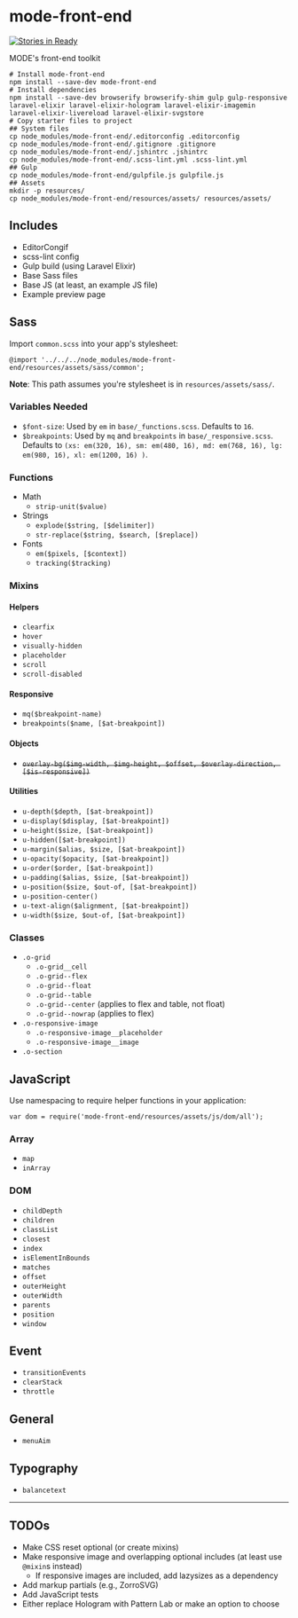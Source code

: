 # mode-front-end

[![Stories in Ready](https://badge.waffle.io/tannerhodges/mode-front-end.png?label=ready&title=Ready)](https://waffle.io/tannerhodges/mode-front-end)

MODE's front-end toolkit

```
# Install mode-front-end
npm install --save-dev mode-front-end
# Install dependencies
npm install --save-dev browserify browserify-shim gulp gulp-responsive laravel-elixir laravel-elixir-hologram laravel-elixir-imagemin laravel-elixir-livereload laravel-elixir-svgstore
# Copy starter files to project
## System files
cp node_modules/mode-front-end/.editorconfig .editorconfig
cp node_modules/mode-front-end/.gitignore .gitignore
cp node_modules/mode-front-end/.jshintrc .jshintrc
cp node_modules/mode-front-end/.scss-lint.yml .scss-lint.yml
## Gulp
cp node_modules/mode-front-end/gulpfile.js gulpfile.js
## Assets
mkdir -p resources/
cp node_modules/mode-front-end/resources/assets/ resources/assets/
```

## Includes

- EditorCongif
- scss-lint config
- Gulp build (using Laravel Elixir)
- Base Sass files
- Base JS (at least, an example JS file)
- Example preview page

## Sass

Import `common.scss` into your app's stylesheet:

```
@import '../../../node_modules/mode-front-end/resources/assets/sass/common';
```

**Note**: This path assumes you're stylesheet is in `resources/assets/sass/`.

### Variables Needed

- `$font-size`: Used by `em` in `base/_functions.scss`. Defaults to `16`.
- `$breakpoints`: Used by `mq` and `breakpoints` in `base/_responsive.scss`.
  Defaults to `(xs: em(320, 16), sm: em(480, 16), md: em(768, 16), lg: em(980,
  16), xl: em(1200, 16) )`.

### Functions

- Math
    - `strip-unit($value)`
- Strings
    - `explode($string, [$delimiter])`
    - `str-replace($string, $search, [$replace])`
- Fonts
    - `em($pixels, [$context])`
    - `tracking($tracking)`

### Mixins

#### Helpers

- `clearfix`
- `hover`
- `visually-hidden`
- `placeholder`
- `scroll`
- `scroll-disabled`

#### Responsive

- `mq($breakpoint-name)`
- `breakpoints($name, [$at-breakpoint])`

#### Objects

- ~~`overlay-bg($img-width, $img-height, $offset, $overlay-direction, [$is-responsive])`~~

#### Utilities

- `u-depth($depth, [$at-breakpoint])`
- `u-display($display, [$at-breakpoint])`
- `u-height($size, [$at-breakpoint])`
- `u-hidden([$at-breakpoint])`
- `u-margin($alias, $size, [$at-breakpoint])`
- `u-opacity($opacity, [$at-breakpoint])`
- `u-order($order, [$at-breakpoint])`
- `u-padding($alias, $size, [$at-breakpoint])`
- `u-position($size, $out-of, [$at-breakpoint])`
- `u-position-center()`
- `u-text-align($alignment, [$at-breakpoint])`
- `u-width($size, $out-of, [$at-breakpoint])`

### Classes

- `.o-grid`
    - `.o-grid__cell`
    - `.o-grid--flex`
    - `.o-grid--float`
    - `.o-grid--table`
    - `.o-grid--center` (applies to flex and table, not float)
    - `.o-grid--nowrap` (applies to flex)
- `.o-responsive-image`
    - `.o-responsive-image__placeholder`
    - `.o-responsive-image__image`
- `.o-section`

## JavaScript

Use namespacing to require helper functions in your application:

```
var dom = require('mode-front-end/resources/assets/js/dom/all');
```

### Array

- `map`
- `inArray`

### DOM

- `childDepth`
- `children`
- `classList`
- `closest`
- `index`
- `isElementInBounds`
- `matches`
- `offset`
- `outerHeight`
- `outerWidth`
- `parents`
- `position`
- `window`

## Event

- `transitionEvents`
- `clearStack`
- `throttle`

## General

- `menuAim`

## Typography

- `balancetext`

---

## TODOs

- Make CSS reset optional (or create mixins)
- Make responsive image and overlapping optional includes (at least use `@mixin`s instead)
    - If responsive images are included, add lazysizes as a dependency
- Add markup partials (e.g., ZorroSVG)
- Add JavaScript tests
- Either replace Hologram with Pattern Lab or make an option to choose
